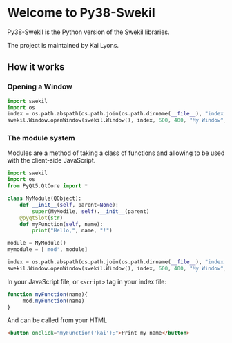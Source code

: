 # Welcome to Py38-Swekil
Py38-Swekil is the Python version of the Swekil libraries.

The project is maintained by Kai Lyons.

## How it works
### Opening a Window
```py
import swekil
import os
index = os.path.abspath(os.path.join(os.path.dirname(__file__), "index.html"))
swekil.Window.openWindow(swekil.Window(), index, 600, 400, "My Window", [[]])
```

### The module system
Modules are a method of taking a class of functions and allowing to be used with the client-side JavaScript.
```py
import swekil
import os
from PyQt5.QtCore import *

class MyModule(QObject):
    def __init__(self, parent=None):
        super(MyModile, self).__init__(parent)
    @pyqtSlot(str)
    def myFunction(self, name):
        print("Hello,", name, "!")

module = MyModule()
mymodule = ['mod', module]

index = os.path.abspath(os.path.join(os.path.dirname(__file__), "index.html"))
swekil.Window.openWindow(swekil.Window(), index, 600, 400, "My Window", [mymodule])
```

In your JavaScript file, or `<script>` tag in your index file:
```js
function myFunction(name){
     mod.myFunction(name)
}
```

And can be called from your HTML
```html
<button onclick="myFunction('kai');">Print my name</button>
```
